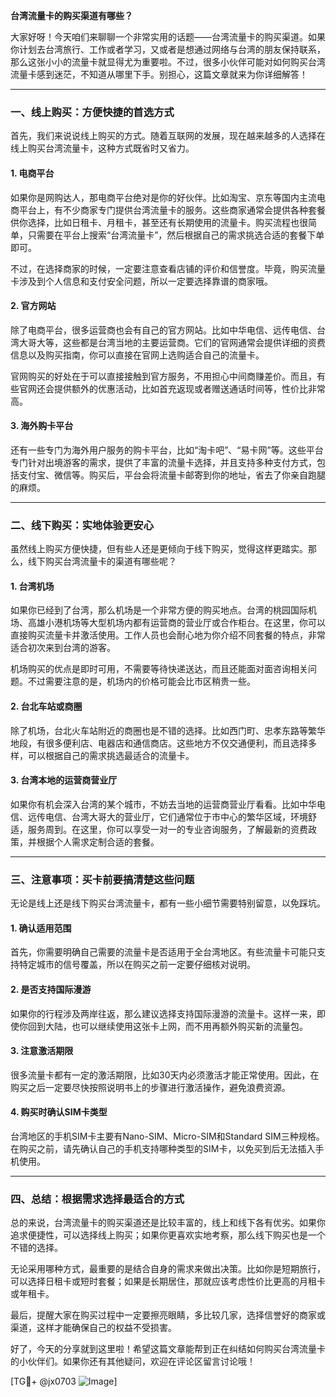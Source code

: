 **台湾流量卡的购买渠道有哪些？**

大家好呀！今天咱们来聊聊一个非常实用的话题——台湾流量卡的购买渠道。如果你计划去台湾旅行、工作或者学习，又或者是想通过网络与台湾的朋友保持联系，那么这张小小的流量卡就显得尤为重要啦。不过，很多小伙伴可能对如何购买台湾流量卡感到迷茫，不知道从哪里下手。别担心，这篇文章就来为你详细解答！

---

### **一、线上购买：方便快捷的首选方式**

首先，我们来说说线上购买的方式。随着互联网的发展，现在越来越多的人选择在线上购买台湾流量卡，这种方式既省时又省力。

#### **1. 电商平台**
如果你是网购达人，那电商平台绝对是你的好伙伴。比如淘宝、京东等国内主流电商平台上，有不少商家专门提供台湾流量卡的服务。这些商家通常会提供各种套餐供你选择，比如日租卡、月租卡，甚至还有长期使用的流量卡。购买流程也很简单，只需要在平台上搜索“台湾流量卡”，然后根据自己的需求挑选合适的套餐下单即可。

不过，在选择商家的时候，一定要注意查看店铺的评价和信誉度。毕竟，购买流量卡涉及到个人信息和支付安全问题，所以一定要选择靠谱的商家哦。

#### **2. 官方网站**
除了电商平台，很多运营商也会有自己的官方网站。比如中华电信、远传电信、台湾大哥大等，这些都是台湾当地的主要运营商。它们的官网通常会提供详细的资费信息以及购买指南，你可以直接在官网上选购适合自己的流量卡。

官网购买的好处在于可以直接接触到官方服务，不用担心中间商赚差价。而且，有些官网还会提供额外的优惠活动，比如首充返现或者赠送通话时间等，性价比非常高。

#### **3. 海外购卡平台**
还有一些专门为海外用户服务的购卡平台，比如“淘卡吧”、“易卡网”等。这些平台专门针对出境游客的需求，提供了丰富的流量卡选择，并且支持多种支付方式，包括支付宝、微信等。购买后，平台会将流量卡邮寄到你的地址，省去了你亲自跑腿的麻烦。

---

### **二、线下购买：实地体验更安心**

虽然线上购买方便快捷，但有些人还是更倾向于线下购买，觉得这样更踏实。那么，线下购买台湾流量卡的渠道有哪些呢？

#### **1. 台湾机场**
如果你已经到了台湾，那么机场是一个非常方便的购买地点。台湾的桃园国际机场、高雄小港机场等大型机场内都有运营商的营业厅或合作柜台。在这里，你可以直接购买流量卡并激活使用。工作人员也会耐心地为你介绍不同套餐的特点，非常适合初次来到台湾的游客。

机场购买的优点是即时可用，不需要等待快递送达，而且还能面对面咨询相关问题。不过需要注意的是，机场内的价格可能会比市区稍贵一些。

#### **2. 台北车站或商圈**
除了机场，台北火车站附近的商圈也是不错的选择。比如西门町、忠孝东路等繁华地段，有很多便利店、电器店和通信商店。这些地方不仅交通便利，而且选择多样，可以根据自己的需求挑选最适合的流量卡。

#### **3. 台湾本地的运营商营业厅**
如果你有机会深入台湾的某个城市，不妨去当地的运营商营业厅看看。比如中华电信、远传电信、台湾大哥大的营业厅，它们通常位于市中心的繁华区域，环境舒适，服务周到。在这里，你可以享受一对一的专业咨询服务，了解最新的资费政策，并根据个人需求定制合适的套餐。

---

### **三、注意事项：买卡前要搞清楚这些问题**

无论是线上还是线下购买台湾流量卡，都有一些小细节需要特别留意，以免踩坑。

#### **1. 确认适用范围**
首先，你需要明确自己需要的流量卡是否适用于全台湾地区。有些流量卡可能只支持特定城市的信号覆盖，所以在购买之前一定要仔细核对说明。

#### **2. 是否支持国际漫游**
如果你的行程涉及两岸往返，那么建议选择支持国际漫游的流量卡。这样一来，即使你回到大陆，也可以继续使用这张卡上网，而不用再额外购买新的流量包。

#### **3. 注意激活期限**
很多流量卡都有一定的激活期限，比如30天内必须激活才能正常使用。因此，在购买之后一定要尽快按照说明书上的步骤进行激活操作，避免浪费资源。

#### **4. 购买时确认SIM卡类型**
台湾地区的手机SIM卡主要有Nano-SIM、Micro-SIM和Standard SIM三种规格。在购买之前，请先确认自己的手机支持哪种类型的SIM卡，以免买到后无法插入手机使用。

---

### **四、总结：根据需求选择最适合的方式**

总的来说，台湾流量卡的购买渠道还是比较丰富的，线上和线下各有优劣。如果你追求便捷性，可以选择线上购买；如果你更喜欢实地考察，那么线下购买也是一个不错的选择。

无论采用哪种方式，最重要的是结合自身的需求来做出决策。比如你是短期旅行，可以选择日租卡或短时套餐；如果是长期居住，那就应该考虑性价比更高的月租卡或年租卡。

最后，提醒大家在购买过程中一定要擦亮眼睛，多比较几家，选择信誉好的商家或渠道，这样才能确保自己的权益不受损害。

好了，今天的分享就到这里啦！希望这篇文章能帮到正在纠结如何购买台湾流量卡的小伙伴们。如果你还有其他疑问，欢迎在评论区留言讨论哦！

[TG💪+ @jx0703 ![Image](https://github.com/user-attachments/assets/dbca1d08-cadb-493c-b0ec-ad6f7a83f270)]